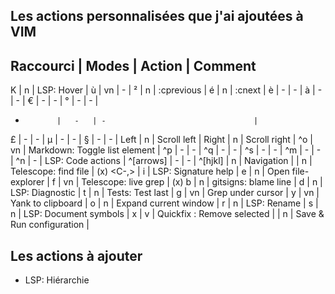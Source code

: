 ## Les actions personnalisées que j'ai ajoutées à VIM

 Raccourci    | Modes | Action                            |   Comment
--------------------------------------------------------------------------------------------------------------------
 K            |   n   | LSP: Hover                        |
 ù            |  vn   | -                                 |
 ²            |   n   | :cprevious                        |
 é            |   n   | :cnext                            |
 è            |   -   | -                                 |
 à            |   -   | -                                 |
 €            |   -   | -                                 |
 °            |   -   | -                                 |
 +            |   -   | -                                 |
 £            |   -   | -                                 |
 µ            |   -   | -                                 |
 §            |   -   | -                                 |
 Left         |   n   | Scroll left                       |
 Right        |   n   | Scroll right                      |
 ^o           |  vn   | Markdown: Toggle list element     |
 ^p           |   -   | -                                 |
 ^q           |   -   | -                                 |
 ^s           |   -   | -                                 |
 ^m           |   -   | -                                 |
 ^n           |   -   | LSP: Code actions                 |
 ^[arrows]    |   -   | -                                 |
 ^[hjkl]      |   n   | Navigation                        |
 <C-n>        |   n   | Telescope: find file              |   (x)
 <C-,>        |    i  | LSP: Signature help               |
 <Leader>e    |   n   | Open file-explorer                |
 <Leader>f    |  vn   | Telescope: live grep              |   (x)
 <Leader>b    |   n   | gitsigns: blame line              |
 <Leader>d    |   n   | LSP: Diagnostic                   |
 <Leader>t    |   n   | Tests: Test last                  |
 <Leader>g    |  vn   | Grep under cursor                 |
 <Leader>y    |  vn   | Yank to clipboard                 |
 <Leader>o    |   n   | Expand current window             |
 <Leader>r    |   n   | LSP: Rename                       |
 <Leader>s    |   n   | LSP: Document symbols             |
 <Leader>x    |  v    | Quickfix : Remove selected        |
 <Leader><CR> |   n   | Save & Run configuration          |

## Les actions à ajouter

* LSP: Hiérarchie
